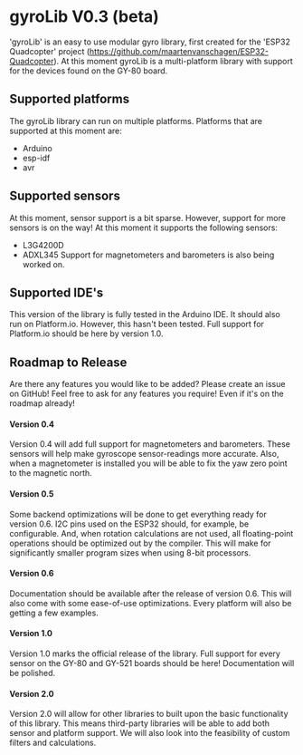 # gyroLib V0.3 (beta)
'gyroLib' is an easy to use modular gyro library, first created for the 'ESP32 Quadcopter' project (https://github.com/maartenvanschagen/ESP32-Quadcopter).
At this moment gyroLib is a multi-platform library with support for the devices found on the GY-80 board.

## Supported platforms
The gyroLib library can run on multiple platforms. Platforms that are supported at this moment are:
- Arduino
- esp-idf
- avr

## Supported sensors
At this moment, sensor support is a bit sparse. However, support for more sensors is on the way! At this moment it supports the following sensors:
- L3G4200D
- ADXL345
Support for magnetometers and barometers is also being worked on.

## Supported IDE's
This version of the library is fully tested in the Arduino IDE. It should also run on Platform.io. However, this hasn't been tested. Full support for Platform.io should be here by version 1.0.

## Roadmap to Release
Are there any features you would like to be added? Please create an issue on GitHub! Feel free to ask for any features you require! Even if it's on the roadmap already!
#### Version 0.4
Version 0.4 will add full support for magnetometers and barometers. These sensors will help make gyroscope sensor-readings more accurate. Also, when a magnetometer is installed you will be able to fix the yaw zero point to the magnetic north.
#### Version 0.5
Some backend optimizations will be done to get everything ready for version 0.6. I2C pins used on the ESP32 should, for example, be configurable. And, when rotation calculations are not used, all floating-point operations should be optimized out by the compiler. This will make for significantly smaller program sizes when using 8-bit processors.
#### Version 0.6
Documentation should be available after the release of version 0.6. This will also come with some ease-of-use optimizations. Every platform will also be getting a few examples.
#### Version 1.0
Version 1.0 marks the official release of the library. Full support for every sensor on the GY-80 and GY-521 boards should be here! Documentation will be polished.
#### Version 2.0
Version 2.0 will allow for other libraries to built upon the basic functionality of this library. This means third-party libraries will be able to add both sensor and platform support. We will also look into the feasibility of custom filters and calculations.